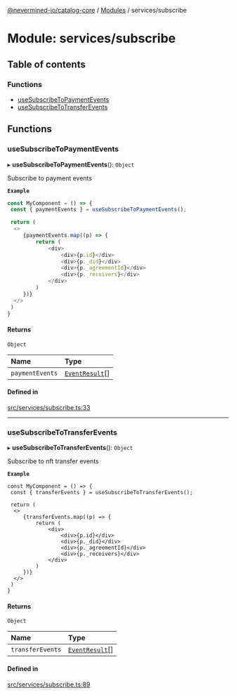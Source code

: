 [@nevermined-io/catalog-core](../README.md) / [Modules](../modules.md) / services/subscribe

# Module: services/subscribe

## Table of contents

### Functions

- [useSubscribeToPaymentEvents](services_subscribe.md#usesubscribetopaymentevents)
- [useSubscribeToTransferEvents](services_subscribe.md#usesubscribetotransferevents)

## Functions

### useSubscribeToPaymentEvents

▸ **useSubscribeToPaymentEvents**(): `Object`

Subscribe to payment events

**`Example`**

```typescript
const MyComponent = () => {
 const { paymentEvents } = useSubscribeToPaymentEvents();

 return (
  <>
     {paymentEvents.map((p) => {
         return (
             <div>
                 <div>{p.id}</div>
                 <div>{p._did}</div>
                 <div>{p._agreementId}</div>
                 <div>{p._receivers}</div>
             </div>
         )
     })}
  </>
 )
}
```

#### Returns

`Object`

| Name | Type |
| :------ | :------ |
| `paymentEvents` | [`EventResult`](index.md#eventresult)[] |

#### Defined in

[src/services/subscribe.ts:33](https://github.com/nevermined-io/components-catalog/blob/5f3fec0/lib/src/services/subscribe.ts#L33)

___

### useSubscribeToTransferEvents

▸ **useSubscribeToTransferEvents**(): `Object`

Subscribe to nft transfer events

**`Example`**

```tsx
const MyComponent = () => {
 const { transferEvents } = useSubscribeToTransferEvents();

 return (
  <>
     {transferEvents.map((p) => {
         return (
             <div>
                 <div>{p.id}</div>
                 <div>{p._did}</div>
                 <div>{p._agreementId}</div>
                 <div>{p._receivers}</div>
             </div>
         )
     })}
  </>
 )
}
```

#### Returns

`Object`

| Name | Type |
| :------ | :------ |
| `transferEvents` | [`EventResult`](index.md#eventresult)[] |

#### Defined in

[src/services/subscribe.ts:89](https://github.com/nevermined-io/components-catalog/blob/5f3fec0/lib/src/services/subscribe.ts#L89)

